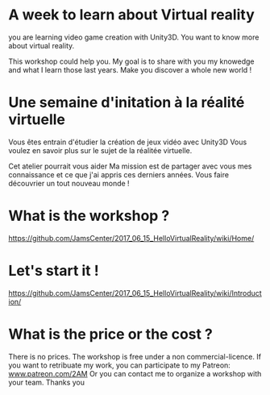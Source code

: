 # A week to learn about Virtual reality
you are learning video game creation with Unity3D.
You want to know more about virtual reality.

This workshop could help you.
My goal is to share with you my knowedge and what I learn those last years.
Make you discover a whole new world !

# Une semaine d'initation à la réalité virtuelle
Vous êtes entrain d'étudier la création de jeux vidéo avec Unity3D
Vous voulez en savoir plus sur le sujet de la réalitée virtuelle.

Cet atelier pourrait vous aider
Ma mission est de partager avec vous mes connaissance et ce que j'ai appris ces derniers années.
Vous faire découvrier un tout nouveau monde !


# What is the workshop ?
https://github.com/JamsCenter/2017_06_15_HelloVirtualReality/wiki/Home/
# Let's start it !
https://github.com/JamsCenter/2017_06_15_HelloVirtualReality/wiki/Introduction/

# What is the price or the cost ?
There is no prices. The workshop is free under a non commercial-licence.
If you want to retribuate my work, you can participate to my Patreon: www.patreon.com/2AM
Or you can contact me to organize a workshop with your team.
Thanks you
